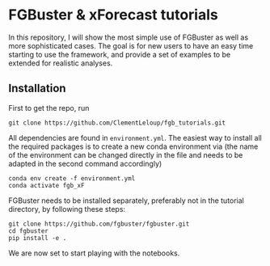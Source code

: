 # FGBuster & xForecast tutorials

In this repository, I will show the most simple use of FGBuster as well as more sophisticated cases. The goal is for new users to have an easy time starting to use the framework, and provide a set of examples to be extended for realistic analyses.

## Installation

First to get the repo, run
```
git clone https://github.com/ClementLeloup/fgb_tutorials.git
```

All dependencies are found in `environment.yml`. The easiest way to install all the required packages is to create a new conda environment via (the name of the environment can be changed directly in the file and needs to be adapted in the second command accordingly)
```
conda env create -f environment.yml
conda activate fgb_xF
```

FGBuster needs to be installed separately, preferably not in the tutorial directory, by following these steps:
```
git clone https://github.com/fgbuster/fgbuster.git
cd fgbuster
pip install -e .
```

We are now set to start playing with the notebooks.
